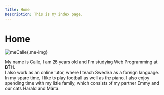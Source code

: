 ```yaml
---
Title: Home
Description: This is my index page.
---
```


Home
==========================

![meCalle](%assets_url%/img/meCalle.jpg){.me-img}

My name is Calle, I am 26 years old and I'm studying Web Programming at **BTH**.  
I also work as an online tutor, where I teach Swedish as a foreign language. In my spare time, I like to play football as well as the piano. I also enjoy spending time with my little family, which consists of my partner Emmy and our cats Harald and Märta.
